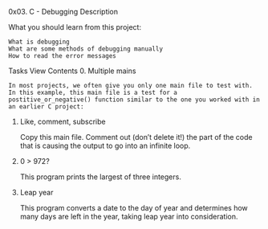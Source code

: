 0x03. C - Debugging
Description

What you should learn from this project:

    What is debugging
    What are some methods of debugging manually
    How to read the error messages

Tasks
View Contents
0. Multiple mains

    In most projects, we often give you only one main file to test with. In this example, this main file is a test for a postitive_or_negative() function similar to the one you worked with in an earlier C project:

1. Like, comment, subscribe

    Copy this main file. Comment out (don’t delete it!) the part of the code that is causing the output to go into an infinite loop.

2. 0 > 972?

    This program prints the largest of three integers.

3. Leap year

    This program converts a date to the day of year and determines how many days are left in the year, taking leap year into consideration.
